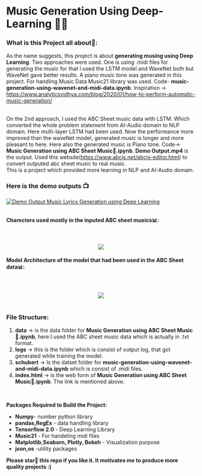# Music Generation Using Deep-Learning 🎵🎶
### What is this Project all about🤔:
As the name suggests, this project is about **generating musing using Deep Learning**. Two approaches were used.  One is using .midi files for generating the music for that I used the LSTM model and WaveNet both but WaveNet gave better results. A piano music tone was generated in this project. For handling Music Data Music21 library was used. Code-  **music-generation-using-wavenet-and-midi-data.ipynb**. Inspiration -> https://www.analyticsvidhya.com/blog/2020/01/how-to-perform-automatic-music-generation/
<br><br>


On the 2nd approach, I used the ABC Sheet music data with LSTM. Which converted the whole problem statement from AI-Audio domain to NLP domain. Here multi-layer LSTM had been used. Now the performance more improved than the waveNet model, generated music is longer and more pleasant to here. Here also the generated music is Piano tone. Code-> **Music Generation using ABC Sheet Music🎹.ipynb**. **Demo Output.mp4** is the output. Used this website(https://www.abcjs.net/abcjs-editor.html) to convert outputed abc sheet music to real music.
<br>
This is a project which provided more learning in NLP and AI-Audio domain.


### **Here is the demo outputs 📺**
[![Demo Output Music Lyrics Generation using Deep Learning
](https://yt-embed.herokuapp.com/embed?v=9vQPwuaiSL4)](https://youtu.be/9vQPwuaiSL4 "Demo Output Music Lyrics Generation using Deep Learning
")
<br>
<br>

**Charecters used mostly in the inputed ABC sheet musics📊:**

<br>
<br>
<div style="text-align:center"><img src="https://i.imgur.com/Jj1GOtq.png" /></div>

#### Model Architecture of the model that had been used in the ABC Sheet data📊:

<br>
<br>
<div style="text-align:center"><img src="https://i.imgur.com/wGKTpvp.png" /></div>

<br>

### File Structure:
1. **data** -> is the data folder for  **Music Generation using ABC Sheet Music🎹.ipynb**, here I used the ABC sheet music data which is actually in .txt format. 
2. **logs** -> this is the folder which is consist of output log, that got generated while training the model.
3. **schubert** -> Is the datset folder for **music-generation-using-wavenet-and-midi-data.ipynb** which is consist of .midi files.
4. **index.html** -> is the web form of  **Music Generation using ABC Sheet Music🎹.ipynb**. The link is mentioned above.
<br>

**Packages Required to Build the Project:**

- **Numpy**- number python library
- **pandas,RegEx** - data handling library
- **Tensorflow 2.0** - Deep Learning Library
- **Music21** - For handeling midi files
- **Matplotlib,Seaborn, Plotly, Bokeh** - Visualization purpose
- **json,os** -utility packages

**Please star🌟 this repo if you like it. It motivates me to produce more quality projects :)**

